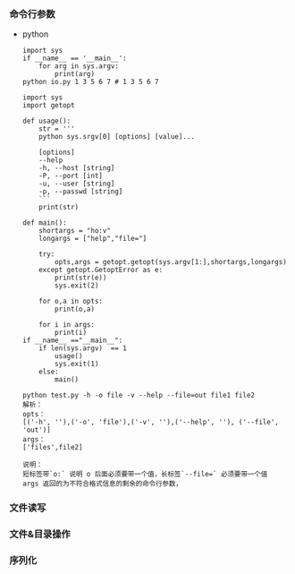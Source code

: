 ### 命令行参数
- python
    ```
    import sys
    if __name__ == '__main__':
        for arg in sys.argv:
            print(arg)
    python io.py 1 3 5 6 7 # 1 3 5 6 7
    ```

    ```
    import sys
    import getopt

    def usage():
        str = '''
        python sys.srgv[0] [options] [value]...

        [options]
        --help
        -h, --host [string]
        -P, --port [int]
        -u, --user [string]
        -p, --passwd [string]
        ```
        print(str)

    def main():
        shortargs = "ho:v"
        longargs = ["help","file="]

        try:
            opts,args = getopt.getopt(sys.argv[1:],shortargs,longargs)
        except getopt.GetoptError as e:
            print(str(e))
            sys.exit(2)

        for o,a in opts:
            print(o,a)

        for i in args:
            print(i)
    if __name__ =="__main__":
        if len(sys.argv)  == 1
            usage()
            sys.exit(1)
        else:
            main()

    python test.py -h -o file -v --help --file=out file1 file2
    解析：
    opts：
    [('-h', ''),('-o', 'file'),('-v', ''),('--help', ''), ('--file', 'out')]
    args：
    ['files',file2]

    说明：
    短标签带`o:` 说明 o 后面必须要带一个值，长标签`--file=` 必须要带一个值
    args 返回的为不符合格式信息的剩余的命令行参数，

    ```
### 文件读写

### 文件&目录操作

### 序列化
